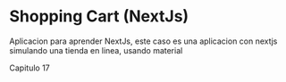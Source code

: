 # Shopping Cart (NextJs)

Aplicacion para aprender NextJs, este caso  es una aplicacion con nextjs 
simulando una tienda en linea, usando material 

Capitulo 17
